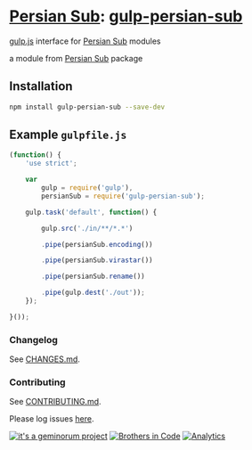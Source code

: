 # [Persian Sub](https://github.com/brothersincode/persian-sub): [gulp-persian-sub](https://www.npmjs.com/package/gulp-persian-sub)

[gulp.js](http://gulpjs.com/) interface for [Persian Sub](https://github.com/brothersincode/persian-sub) modules

a module from [Persian Sub](https://github.com/brothersincode/persian-sub) package

## Installation

``` sh
npm install gulp-persian-sub --save-dev
```

## Example `gulpfile.js`

```javascript
(function() {
    'use strict';

    var
        gulp = require('gulp'),
		persianSub = require('gulp-persian-sub');

    gulp.task('default', function() {

        gulp.src('./in/**/*.*')

        .pipe(persianSub.encoding())

        .pipe(persianSub.virastar())

        .pipe(persianSub.rename())

        .pipe(gulp.dest('./out'));
    });

}());
```

### Changelog
See [CHANGES.md](https://github.com/brothersincode/persian-sub/CHANGES.md).

### Contributing
See [CONTRIBUTING.md](https://github.com/brothersincode/persian-sub/CONTRIBUTING.md).

Please log issues [here](https://github.com/brothersincode/persian-sub/issues).

[![it's a geminorum project](http://img.shields.io/badge/it's_a-geminorum_project-lightgrey.svg?style=flat-square)](http://geminorum.ir/)
[![Brothers in Code](http://img.shields.io/badge/Brothers-in_Code-lightgrey.svg?style=flat-square)](https://github.com/brothersincode/)
[![Analytics](https://ga-beacon.appspot.com/UA-865830-4/persian-sub/gulp-persian-sub?pixel)](https://github.com/brothersincode/persian-sub)
